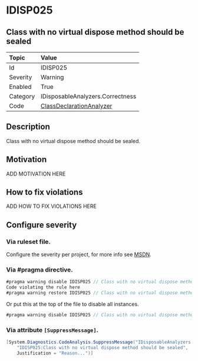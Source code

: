 # IDISP025
## Class with no virtual dispose method should be sealed

| Topic    | Value
| :--      | :--
| Id       | IDISP025
| Severity | Warning
| Enabled  | True
| Category | IDisposableAnalyzers.Correctness
| Code     | [ClassDeclarationAnalyzer](https://github.com/DotNetAnalyzers/IDisposableAnalyzers/blob/master/IDisposableAnalyzers/Analyzers/ClassDeclarationAnalyzer.cs)


## Description

Class with no virtual dispose method should be sealed.

## Motivation

ADD MOTIVATION HERE

## How to fix violations

ADD HOW TO FIX VIOLATIONS HERE

<!-- start generated config severity -->
## Configure severity

### Via ruleset file.

Configure the severity per project, for more info see [MSDN](https://msdn.microsoft.com/en-us/library/dd264949.aspx).

### Via #pragma directive.
```C#
#pragma warning disable IDISP025 // Class with no virtual dispose method should be sealed
Code violating the rule here
#pragma warning restore IDISP025 // Class with no virtual dispose method should be sealed
```

Or put this at the top of the file to disable all instances.
```C#
#pragma warning disable IDISP025 // Class with no virtual dispose method should be sealed
```

### Via attribute `[SuppressMessage]`.

```C#
[System.Diagnostics.CodeAnalysis.SuppressMessage("IDisposableAnalyzers.Correctness", 
    "IDISP025:Class with no virtual dispose method should be sealed", 
    Justification = "Reason...")]
```
<!-- end generated config severity -->